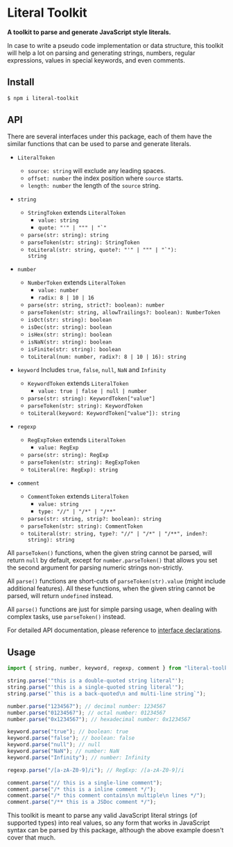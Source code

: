 # Literal Toolkit

**A toolkit to parse and generate JavaScript style literals.**

In case to write a pseudo code implementation or data structure, this toolkit 
will help a lot on parsing and generating strings, numbers, regular expressions,
values in special keywords, and even comments.

## Install

```sh
$ npm i literal-toolkit
```

## API

There are several interfaces under this package, each of them have the similar 
functions that can be used to parse and generate literals.

- `LiteralToken`
    - `source: string` will exclude any leading spaces.
    - `offset: number` the index position where `source` starts.
    - `length: number` the length of the `source` string.

- `string`
    - `StringToken` extends `LiteralToken`
        - `value: string`
        - <code>quote: "'" | "\"" | "`"</code>
    - `parse(str: string): string`
    - `parseToken(str: string): StringToken`
    - <code>toLiteral(str: string, quote?: "'" | "\"" | "`"): string</code>

- `number`
    - `NumberToken` extends `LiteralToken`
        - `value: number`
        - `radix: 8 | 10 | 16`
    - `parse(str: string, strict?: boolean): number`
    - `parseToken(str: string, allowTrailings?: boolean): NumberToken`
    - `isOct(str: string): boolean`
    - `isDec(str: string): boolean`
    - `isHex(str: string): boolean`
    - `isNaN(str: string): boolean`
    - `isFinite(str: string): boolean`
    - `toLiteral(num: number, radix?: 8 | 10 | 16): string`

- `keyword` Includes `true`, `false`, `null`, `NaN` and `Infinity`
    - `KeywordToken` extends `LiteralToken`
        - `value: true | false | null | number`
    - `parse(str: string): KeywordToken["value"]`
    - `parseToken(str: string): KeywordToken`
    - `toLiteral(keyword: KeywordToken["value"]): string`

- `regexp`
    - `RegExpToken` extends `LiteralToken`
        - `value: RegExp`
    - `parse(str: string): RegExp`
    - `parseToken(str: string): RegExpToken`
    - `toLiteral(re: RegExp): string`

- `comment`
    - `CommentToken` extends `LiteralToken`
        - `value: string`
        - `type: "//" | "/*" | "/**"`
    - `parse(str: string, strip?: boolean): string`
    - `parseToken(str: string): CommentToken`
    - `toLiteral(str: string, type?: "//" | "/*" | "/**", inden?: string): string`

All `parseToken()` functions, when the given string cannot be parsed, will 
return `null` by default, except for `number.parseToken()` that allows you set 
the second argument for parsing numeric strings non-strictly.

All `parse()` functions are short-cuts of `parseToken(str).value` (might include
additional features). All these functions, when the given string cannot be 
parsed, will return `undefined` instead.

All `parse()` functions are just for simple parsing usage, when dealing with 
complex tasks, use `parseToken()` instead.

For detailed API documentation, please reference to [interface declarations](./index.d.ts).

## Usage

```javascript
import { string, number, keyword, regexp, comment } from "literal-toolkit";

string.parse('"this is a double-quoted string literal"');
string.parse("'this is a single-quoted string literal'");
string.parse("`this is a back-quoted\n and multi-line string`");

number.parse("1234567"); // decimal number: 1234567
number.parse("01234567"); // octal number: 01234567
number.parse("0x1234567"); // hexadecimal number: 0x1234567

keyword.parse("true"); // boolean: true
keyword.parse("false"); // boolean: false
keyword.parse("null"); // null
keyword.parse("NaN"); // number: NaN
keyword.parse("Infinity"); // number: Infinity

regexp.parse("/[a-zA-Z0-9]/i"); // RegExp: /[a-zA-Z0-9]/i

comment.parse("// this is a single-line comment");
comment.parse("/* this is a inline comment */");
comment.parse("/* this comment contains\n multiple\n lines */");
comment.parse("/** this is a JSDoc comment */");
```

This toolkit is meant to parse any valid JavaScript literal strings (of 
supported types) into real values, so any form that works in JavaScript syntax 
can be parsed by this package, although the above example doesn't cover that 
much.